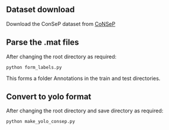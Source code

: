 ## Dataset download
Download the ConSeP dataset from [CoNSeP](https://www.sciencedirect.com/science/article/pii/S1361841519301045)

## Parse the .mat files
After changing the root directory as required:
```
python form_labels.py
```
This forms a folder Annotations in the train and test directories.

## Convert to yolo format
After changing the root directory and save directory as required:
```
python make_yolo_consep.py
```

